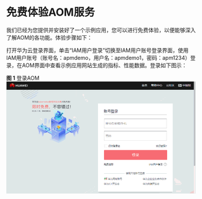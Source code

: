 # 免费体验AOM服务<a name="aom_02_0078"></a>

我们已经为您提供并安装好了一个示例应用，您可以进行免费体验，以便能够深入了解AOM的各功能。体验步骤如下：

打开华为云登录界面，单击“IAM用户登录”切换至IAM用户账号登录界面，使用IAM用户账号（账号名：apmdemo，用户名：apmdemo1，密码：apm1234）登录，在AOM界面中查看示例应用网站生成的指标、性能数据。登录如下图示：

**图 1**  登录AOM<a name="fig1318193215121"></a>  
![](figures/登录AOM.gif "登录AOM")

